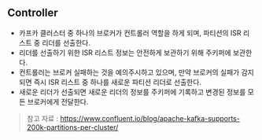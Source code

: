 ## Controller

* 카프카 클러스터 중 하나의 브로커가 컨트롤러 역할을 하게 되며, 파티션의 ISR 리스트 중 리더를 선출한다.
* 리더를 선출하기 위한 ISR 리스트 정보는 안전하게 보관하기 위해 주키퍼에 보관한다.
* 컨트롤러는 브로커 실패하는 것을 예의주시하고 있으며, 만약 브로커의 실패가 감지되면 즉시 ISR 리스트 중 하나를 새로운 파티션 리더로 선출한다.
* 새로운 리더가 선출되면 새로운 리더의 정보를 주키퍼에 기록하고 변경된 정보를 모든 브로커에게 전달한다.

> 참고 자료 : https://www.confluent.io/blog/apache-kafka-supports-200k-partitions-per-cluster/
